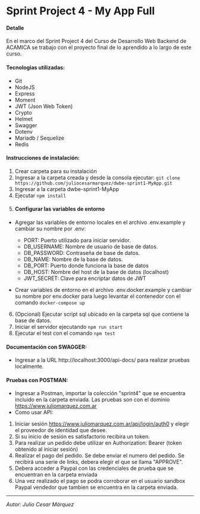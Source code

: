 # Sprint Project 4 - My App Full

#### Detalle

En el marco del Sprint Project 4 del Curso de Desarrollo Web Backend de ACAMICA se trabajo con el proyecto final de lo aprendido a lo largo de este curso.

#### Tecnologias utilizadas:

* Git
* NodeJS
* Express
* Moment
* JWT (Json Web Token)
* Crypto
* Helmet
* Swagger
* Dotenv
* Mariadb / Sequelize
* Redis


#### Instrucciones de instalación:

1. Crear carpeta para su instalación
2. Ingresar a la carpeta creada y desde la consola ejecutar:
    `git clone https://github.com/juliocesarmarquez/dwbe-sprint1-MyApp.git`
3. Ingresar a la carpeta dwbe-sprint1-MyApp 
4. Ejecutar `npm install`
5. #### Configurar las variables de entorno
 - Agregar las variables de entorno locales en el archivo .env.example y cambiar su nombre por .env:   
    * PORT: Puerto utilizado para iniciar servidor.
    * DB_USERNAME: Nombre de usuario de base de datos.
    * DB_PASSWORD: Contraseña de base de datos.
    * DB_NAME: Nombre de la base de datos.
    * DB_PORT: Puerto donde funciona la base de datos
    * DB_HOST: Nombre del host de la base de datos (localhost)
    * JWT_SECRET: Clave para encriptar datos de JWT

 - Crear variables de entorno en el archivo .env.docker.example y cambiar su nombre por env.docker para luego levantar el contenedor con el comando `docker-compose up`
6. (Opcional) Ejecutar script sql ubicado en la carpeta sql que contiene la base de datos.
7. Iniciar el servidor ejecutando `npm run start`
8. Ejecutar el test con el comando `npm test` 


#### Documentación con SWAGGER:
* Ingresar a la URL http://localhost:3000/api-docs/ para realizar pruebas localmente.


#### Pruebas con POSTMAN:
* Ingresar a Postman, importar la colección "sprint4" que se encuentra incluido en la carpeta enviada. Las pruebas son con el dominio https://www.juliomarquez.com.ar
* Como usar API:
1. Iniciar sesión https://www.juliomarquez.com.ar/api/login/auth0 y elegir el proveedor de identidad que desee.
2. Si su inicio de sesión es satisfactorio recibira un token.
3. Para realizar un pedido debe utilizar en Authorization: Bearer (token obtenido al iniciar sesión) 
4. Realizar el pago del pedido. Se debe enviar el numero del pedido. Se recibirá una serie de links, debera elegir el que se llama "APPROVE".
5. Debera acceder a Paypal con las credenciales de prueba que se encuentran en la carpeta enviada
6. Una vez realizado el pago se podra corroborar en el usuario sandbox Paypal vendedor que tambien se encuentra en la carpeta enviada.






---
*Autor: Julio Cesar Márquez*